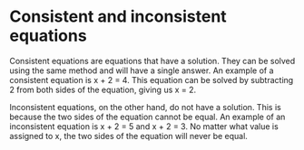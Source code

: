 # Consistent and inconsistent equations

Consistent equations are equations that have a solution. They can be solved using the same method and will have a single answer. An example of a consistent equation is x + 2 = 4. This equation can be solved by subtracting 2 from both sides of the equation, giving us x = 2.

Inconsistent equations, on the other hand, do not have a solution. This is because the two sides of the equation cannot be equal. An example of an inconsistent equation is x + 2 = 5 and x + 2 = 3. No matter what value is assigned to x, the two sides of the equation will never be equal.
